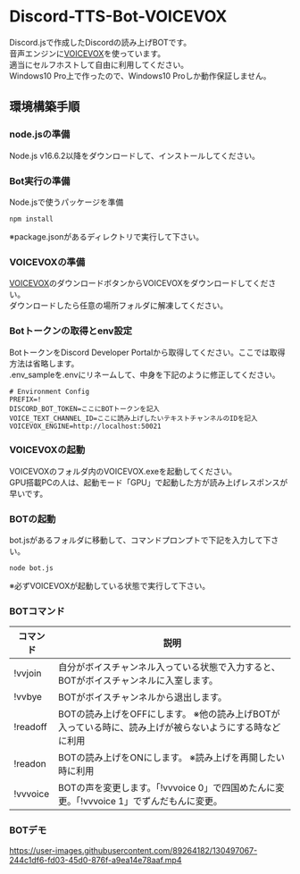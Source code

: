 # Discord-TTS-Bot-VOICEVOX
Discord.jsで作成したDiscordの読み上げBOTです。
<br>
音声エンジンに[VOICEVOX](https://voicevox.hiroshiba.jp/)を使っています。
<br>
適当にセルフホストして自由に利用してください。
<br>
Windows10 Pro上で作ったので、Windows10 Proしか動作保証しません。

## 環境構築手順

### node.jsの準備

Node.js v16.6.2以降をダウンロードして、インストールしてください。


### Bot実行の準備

Node.jsで使うパッケージを準備  
```
npm install
```  
※package.jsonがあるディレクトリで実行して下さい。

### VOICEVOXの準備

[VOICEVOX](https://voicevox.hiroshiba.jp/)のダウンロードボタンからVOICEVOXをダウンロードしてください。
<br>
ダウンロードしたら任意の場所フォルダに解凍してください。

### Botトークンの取得とenv設定

BotトークンをDiscord Developer Portalから取得してください。ここでは取得方法は省略します。
<br>
.env_sampleを.envにリネームして、中身を下記のように修正してください。
```
# Environment Config
PREFIX=!
DISCORD_BOT_TOKEN=ここにBOTトークンを記入
VOICE_TEXT_CHANNEL_ID=ここに読み上げしたいテキストチャンネルのIDを記入
VOICEVOX_ENGINE=http://localhost:50021
```  

### VOICEVOXの起動

VOICEVOXのフォルダ内のVOICEVOX.exeを起動してください。
<br>
GPU搭載PCの人は、起動モード「GPU」で起動した方が読み上げレスポンスが早いです。

### BOTの起動

bot.jsがあるフォルダに移動して、コマンドプロンプトで下記を入力して下さい。
```
node bot.js
``` 
※必ずVOICEVOXが起動している状態で実行して下さい。


### BOTコマンド

| コマンド             | 説明                                                                                           |
|---------------------|------------------------------------------------------------------------------------------------|
| !vvjoin             | 自分がボイスチャンネル入っている状態で入力すると、BOTがボイスチャンネルに入室します。                  |
| !vvbye              | BOTがボイスチャンネルから退出します。                                                              |
| !readoff            | BOTの読み上げをOFFにします。 ※他の読み上げBOTが入っている時に、読み上げが被らないようにする時などに利用|
| !readon             | BOTの読み上げをONにします。  ※読み上げを再開したい時に利用                                    　　 |
| !vvvoice            | BOTの声を変更します。「!vvvoice 0」で四国めたんに変更。「!vvvoice 1」でずんだもんに変更。   　　　　 |



### BOTデモ

https://user-images.githubusercontent.com/89264182/130497067-244c1df6-fd03-45d0-876f-a9ea14e78aaf.mp4


